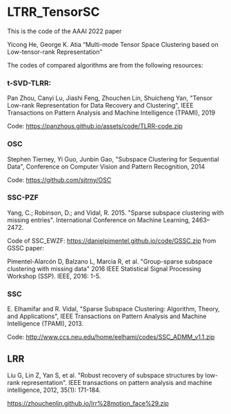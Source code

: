 # LTRR_TensorSC
This is the code of the AAAI 2022 paper 

Yicong He, George K. Atia “Multi-mode Tensor Space Clustering based on Low-tensor-rank Representation”

The codes of compared algorithms are from the following resources:

### t-SVD-TLRR:

Pan Zhou, Canyi Lu, Jiashi Feng, Zhouchen Lin, Shuicheng Yan, "Tensor Low-rank Representation for Data Recovery and Clustering", IEEE Transactions on Pattern Analysis and Machine Intelligence (TPAMI), 2019

Code: https://panzhous.github.io/assets/code/TLRR-code.zip

### OSC

Stephen Tierney, Yi Guo, Junbin Gao, "Subspace Clustering for Sequential Data", Conference on Computer Vision and Pattern Recognition, 2014

Code: https://github.com/sjtrny/OSC

### SSC-PZF

Yang, C.; Robinson, D.; and Vidal, R. 2015. "Sparse subspace clustering with missing entries". International Conference on Machine Learning, 2463–2472.

Code of SSC_EWZF: https://danielpimentel.github.io/code/GSSC.zip from GSSC paper:

Pimentel-Alarcón D, Balzano L, Marcia R, et al. "Group-sparse subspace clustering with missing data" 2016 IEEE Statistical Signal Processing Workshop (SSP). IEEE, 2016: 1-5.

### SSC

E. Elhamifar and R. Vidal, "Sparse Subspace Clustering: Algorithm, Theory, and Applications", IEEE Transactions on Pattern Analysis and Machine Intelligence (TPAMI), 2013.

Code: http://www.ccs.neu.edu/home/eelhami/codes/SSC_ADMM_v1.1.zip

## LRR

Liu G, Lin Z, Yan S, et al. "Robust recovery of subspace structures by low-rank representation". IEEE transactions on pattern analysis and machine intelligence, 2012, 35(1): 171-184.

https://zhouchenlin.github.io/lrr%28motion_face%29.zip
